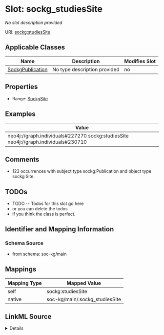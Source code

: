 

# Slot: sockg_studiesSite


_No slot description provided_





URI: [sockg:studiesSite](http://www.semanticweb.org/sockg/ontologies/2024/0/soil-carbon-ontology/studiesSite)



<!-- no inheritance hierarchy -->





## Applicable Classes

| Name | Description | Modifies Slot |
| --- | --- | --- |
| [SockgPublication](../classes/SockgPublication.md) | No type description provided |  no  |







## Properties

* Range: [SockgSite](../classes/SockgSite.md)






## Examples

| Value |
| --- |
| neo4j://graph.individuals#227270 sockg:studiesSite neo4j://graph.individuals#230710 |

## Comments

* 123 occurrences with subject type sockg:Publication and object type sockg:Site.

## TODOs

* TODO -- Todos for this slot go here
* or you can delete the todos
* if you think the class is perfect.

## Identifier and Mapping Information







### Schema Source


* from schema: soc-kg/main




## Mappings

| Mapping Type | Mapped Value |
| ---  | ---  |
| self | sockg:studiesSite |
| native | soc-kg/main/:sockg_studiesSite |




## LinkML Source

<details>
```yaml
name: sockg_studiesSite
description: No slot description provided
todos:
- TODO -- Todos for this slot go here
- or you can delete the todos
- if you think the class is perfect.
comments:
- 123 occurrences with subject type sockg:Publication and object type sockg:Site.
examples:
- value: neo4j://graph.individuals#227270 sockg:studiesSite neo4j://graph.individuals#230710
from_schema: soc-kg/main
rank: 1000
slot_uri: sockg:studiesSite
alias: sockg_studiesSite
domain_of:
- sockg_Publication
range: sockg_Site

```
</details>